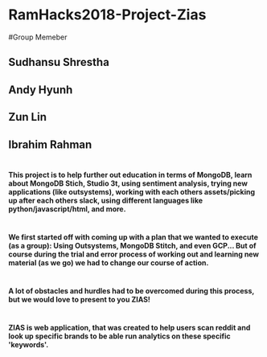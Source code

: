 # RamHacks2018-Project-Zias
#Group Memeber
## Sudhansu Shrestha
## Andy Hyunh
## Zun Lin
## Ibrahim Rahman
#
#### This project is to help further out education in terms of MongoDB, learn about MongoDB Stich, Studio 3t, using sentiment analysis, trying new applications (like outsystems), working with each others assets/picking up after each others slack, using different languages like python/javascript/html, and more.
# 
#### We first started off with coming up with a plan that we wanted to execute (as a group): Using Outsystems, MongoDB Stitch, and even GCP... But of course during the trial and error process of working out and learning new material (as we go) we had to change our course of action.
#
#### A lot of obstacles and hurdles had to be overcomed during this process, but we would love to present to you ZIAS!
#
#### ZIAS is web application, that was created to help users scan reddit and look up specific brands to be able run analytics on these specific 'keywords'.
#
#
#
#
#
#
